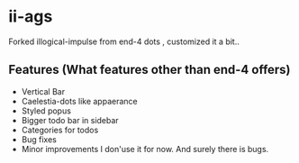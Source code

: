 # ii-ags
Forked illogical-impulse from end-4 dots , customized it a bit..
## Features (What features other than end-4 offers)
- Vertical Bar
- Caelestia-dots like appaerance
- Styled popus
- Bigger todo bar in sidebar
- Categories for todos
- Bug fixes
- Minor improvements
I don'use it for now. And surely there is bugs. 
